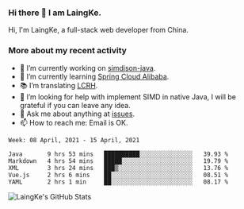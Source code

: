 ### Hi there 👋 I am LaingKe.

Hi, I'm LaingKe, a full-stack web developer from China.

### More about my recent activity

- 🔭 I’m currently working on [simdjson-java](https://github.com/laingke/simdjson-java).
- 🌱 I’m currently learning [Spring Cloud Alibaba](https://github.com/alibaba/spring-cloud-alibaba).
- :books: I’m translating [LCRH](https://github.com/LCTT/LCRH).
- 🤔 I’m looking for help with implement SIMD in native Java, I will be grateful if you can leave any idea.
- 💬 Ask me about anything at [issues](https://github.com/laingke/laingke/issues).
- 📫 How to reach me: Email is OK.

<!--START_SECTION:waka-->
```text
Week: 08 April, 2021 - 15 April, 2021

Java       9 hrs 53 mins   ██████████░░░░░░░░░░░░░░░   39.93 % 
Markdown   4 hrs 54 mins   █████░░░░░░░░░░░░░░░░░░░░   19.79 % 
XML        3 hrs 24 mins   ███▒░░░░░░░░░░░░░░░░░░░░░   13.76 % 
Vue.js     2 hrs 6 mins    ██░░░░░░░░░░░░░░░░░░░░░░░   08.51 % 
YAML       2 hrs 1 min     ██░░░░░░░░░░░░░░░░░░░░░░░   08.17 % 
```
<!--END_SECTION:waka-->

![LaingKe's GitHub Stats](https://github-readme-stats.vercel.app/api?username=laingke&show_icons=true&theme=nightowl&count_private=true)
